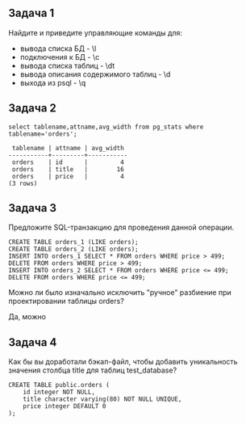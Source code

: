 ## Задача 1

Найдите и приведите управляющие команды для:

- вывода списка БД - \l
- подключения к БД - \c 
- вывода списка таблиц - \dt
- вывода описания содержимого таблиц - \d
- выхода из psql - \q


## Задача 2
```
select tablename,attname,avg_width from pg_stats where tablename='orders';

 tablename | attname | avg_width 
-----------+---------+-----------
 orders    | id      |         4
 orders    | title   |        16
 orders    | price   |         4
(3 rows)

```

## Задача 3
Предложите SQL-транзакцию для проведения данной операции.
```
CREATE TABLE orders_1 (LIKE orders);
CREATE TABLE orders_2 (LIKE orders);
INSERT INTO orders_1 SELECT * FROM orders WHERE price > 499;
DELETE FROM orders WHERE price > 499;
INSERT INTO orders_2 SELECT * FROM orders WHERE price <= 499;
DELETE FROM orders WHERE price <= 499;
```
Можно ли было изначально исключить "ручное" разбиение при проектировании таблицы orders?

Да, можно

## Задача 4

Как бы вы доработали бэкап-файл, чтобы добавить уникальность значения столбца title для таблиц test_database?
```
CREATE TABLE public.orders (
    id integer NOT NULL,
    title character varying(80) NOT NULL UNIQUE,
    price integer DEFAULT 0
);
```
